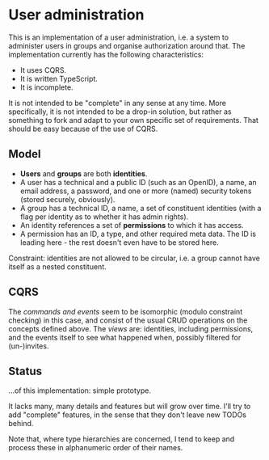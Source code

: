# User administration

This is an implementation of a user administration, i.e. a system to administer users in groups and organise authorization around that.
The implementation currently has the following characteristics:

* It uses CQRS.
* It is written TypeScript.
* It is incomplete.

It is not intended to be "complete" in any sense at any time.
More specifically, it is not intended to be a drop-in solution, but rather as something to fork and adapt to your own specific set of requirements.
That should be easy because of the use of CQRS.


## Model

* **Users** and **groups** are both **identities**.
* A user has a technical and a public ID (such as an OpenID), a name, an email address, a password, and one or more (named) security tokens (stored securely, obviously).
* A group has a technical ID, a name, a set of constituent identities (with a flag per identity as to whether it has admin rights).
* An identity references a set of **permissions** to which it has access.
* A permission has an ID, a type, and other required meta data.
	The ID is leading here - the rest doesn't even have to be stored here.

Constraint: identities are not allowed to be circular, i.e. a group cannot have itself as a nested constituent.


## CQRS

The *commands and events* seem to be isomorphic (modulo constraint checking) in this case, and consist of the usual CRUD operations on the concepts defined above.
The *views* are: identities, including permissions, and the events itself to see what happened when, possibly filtered for (un-)invites.


## Status

...of this implementation: simple prototype.

It lacks many, many details and features but will grow over time.
I'll try to add "complete" features, in the sense that they don't leave new TODOs behind.

Note that, where type hierarchies are concerned, I tend to keep and process these in alphanumeric order of their names.


